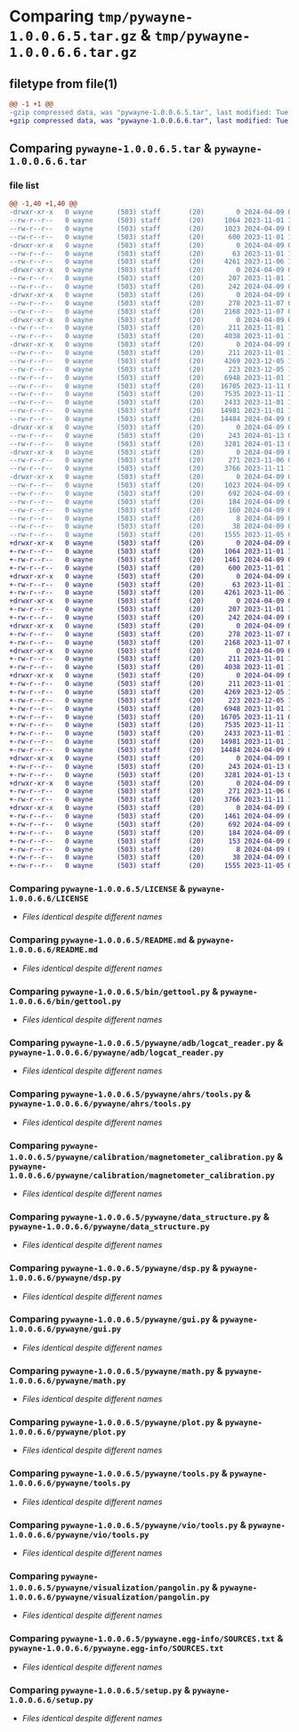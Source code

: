 # Comparing `tmp/pywayne-1.0.0.6.5.tar.gz` & `tmp/pywayne-1.0.0.6.6.tar.gz`

## filetype from file(1)

```diff
@@ -1 +1 @@
-gzip compressed data, was "pywayne-1.0.0.6.5.tar", last modified: Tue Apr  9 07:34:23 2024, max compression
+gzip compressed data, was "pywayne-1.0.0.6.6.tar", last modified: Tue Apr  9 07:46:31 2024, max compression
```

## Comparing `pywayne-1.0.0.6.5.tar` & `pywayne-1.0.0.6.6.tar`

### file list

```diff
@@ -1,40 +1,40 @@
-drwxr-xr-x   0 wayne      (503) staff       (20)        0 2024-04-09 07:34:23.713084 pywayne-1.0.0.6.5/
--rw-r--r--   0 wayne      (503) staff       (20)     1064 2023-11-01 17:13:21.000000 pywayne-1.0.0.6.5/LICENSE
--rw-r--r--   0 wayne      (503) staff       (20)     1023 2024-04-09 07:34:23.712931 pywayne-1.0.0.6.5/PKG-INFO
--rw-r--r--   0 wayne      (503) staff       (20)      600 2023-11-01 17:13:21.000000 pywayne-1.0.0.6.5/README.md
-drwxr-xr-x   0 wayne      (503) staff       (20)        0 2024-04-09 07:34:23.707154 pywayne-1.0.0.6.5/bin/
--rw-r--r--   0 wayne      (503) staff       (20)       63 2023-11-01 16:27:11.000000 pywayne-1.0.0.6.5/bin/gettool
--rw-r--r--   0 wayne      (503) staff       (20)     4261 2023-11-06 12:31:36.000000 pywayne-1.0.0.6.5/bin/gettool.py
-drwxr-xr-x   0 wayne      (503) staff       (20)        0 2024-04-09 07:34:23.709272 pywayne-1.0.0.6.5/pywayne/
--rw-r--r--   0 wayne      (503) staff       (20)      207 2023-11-01 17:13:21.000000 pywayne-1.0.0.6.5/pywayne/__init__.py
--rw-r--r--   0 wayne      (503) staff       (20)      242 2024-04-09 06:21:12.000000 pywayne-1.0.0.6.5/pywayne/__version__.py
-drwxr-xr-x   0 wayne      (503) staff       (20)        0 2024-04-09 07:34:23.710364 pywayne-1.0.0.6.5/pywayne/adb/
--rw-r--r--   0 wayne      (503) staff       (20)      278 2023-11-07 03:21:11.000000 pywayne-1.0.0.6.5/pywayne/adb/__init__.py
--rw-r--r--   0 wayne      (503) staff       (20)     2168 2023-11-07 03:21:11.000000 pywayne-1.0.0.6.5/pywayne/adb/logcat_reader.py
-drwxr-xr-x   0 wayne      (503) staff       (20)        0 2024-04-09 07:34:23.710776 pywayne-1.0.0.6.5/pywayne/ahrs/
--rw-r--r--   0 wayne      (503) staff       (20)      211 2023-11-01 17:13:21.000000 pywayne-1.0.0.6.5/pywayne/ahrs/__init__.py
--rw-r--r--   0 wayne      (503) staff       (20)     4038 2023-11-01 17:13:21.000000 pywayne-1.0.0.6.5/pywayne/ahrs/tools.py
-drwxr-xr-x   0 wayne      (503) staff       (20)        0 2024-04-09 07:34:23.711366 pywayne-1.0.0.6.5/pywayne/calibration/
--rw-r--r--   0 wayne      (503) staff       (20)      211 2023-11-01 17:13:21.000000 pywayne-1.0.0.6.5/pywayne/calibration/__init__.py
--rw-r--r--   0 wayne      (503) staff       (20)     4269 2023-12-05 12:13:27.000000 pywayne-1.0.0.6.5/pywayne/calibration/magnetometer_calibration.py
--rw-r--r--   0 wayne      (503) staff       (20)      223 2023-12-05 11:52:18.000000 pywayne-1.0.0.6.5/pywayne/calibration/temporal_calibration.py
--rw-r--r--   0 wayne      (503) staff       (20)     6948 2023-11-01 17:13:21.000000 pywayne-1.0.0.6.5/pywayne/data_structure.py
--rw-r--r--   0 wayne      (503) staff       (20)    16705 2023-11-11 07:27:50.000000 pywayne-1.0.0.6.5/pywayne/dsp.py
--rw-r--r--   0 wayne      (503) staff       (20)     7535 2023-11-11 18:58:57.000000 pywayne-1.0.0.6.5/pywayne/gui.py
--rw-r--r--   0 wayne      (503) staff       (20)     2433 2023-11-01 17:13:21.000000 pywayne-1.0.0.6.5/pywayne/math.py
--rw-r--r--   0 wayne      (503) staff       (20)    14981 2023-11-01 17:13:21.000000 pywayne-1.0.0.6.5/pywayne/plot.py
--rw-r--r--   0 wayne      (503) staff       (20)    14484 2024-04-09 07:34:04.000000 pywayne-1.0.0.6.5/pywayne/tools.py
-drwxr-xr-x   0 wayne      (503) staff       (20)        0 2024-04-09 07:34:23.711962 pywayne-1.0.0.6.5/pywayne/vio/
--rw-r--r--   0 wayne      (503) staff       (20)      243 2024-01-13 09:21:45.000000 pywayne-1.0.0.6.5/pywayne/vio/__init__.py
--rw-r--r--   0 wayne      (503) staff       (20)     3281 2024-01-13 09:21:45.000000 pywayne-1.0.0.6.5/pywayne/vio/tools.py
-drwxr-xr-x   0 wayne      (503) staff       (20)        0 2024-04-09 07:34:23.712519 pywayne-1.0.0.6.5/pywayne/visualization/
--rw-r--r--   0 wayne      (503) staff       (20)      271 2023-11-06 04:42:24.000000 pywayne-1.0.0.6.5/pywayne/visualization/__init__.py
--rw-r--r--   0 wayne      (503) staff       (20)     3766 2023-11-11 18:56:53.000000 pywayne-1.0.0.6.5/pywayne/visualization/pangolin.py
-drwxr-xr-x   0 wayne      (503) staff       (20)        0 2024-04-09 07:34:23.709970 pywayne-1.0.0.6.5/pywayne.egg-info/
--rw-r--r--   0 wayne      (503) staff       (20)     1023 2024-04-09 07:34:23.000000 pywayne-1.0.0.6.5/pywayne.egg-info/PKG-INFO
--rw-r--r--   0 wayne      (503) staff       (20)      692 2024-04-09 07:34:23.000000 pywayne-1.0.0.6.5/pywayne.egg-info/SOURCES.txt
--rw-r--r--   0 wayne      (503) staff       (20)      184 2024-04-09 07:34:23.000000 pywayne-1.0.0.6.5/pywayne.egg-info/dependency_links.txt
--rw-r--r--   0 wayne      (503) staff       (20)      160 2024-04-09 07:34:23.000000 pywayne-1.0.0.6.5/pywayne.egg-info/requires.txt
--rw-r--r--   0 wayne      (503) staff       (20)        8 2024-04-09 07:34:23.000000 pywayne-1.0.0.6.5/pywayne.egg-info/top_level.txt
--rw-r--r--   0 wayne      (503) staff       (20)       38 2024-04-09 07:34:23.713220 pywayne-1.0.0.6.5/setup.cfg
--rw-r--r--   0 wayne      (503) staff       (20)     1555 2023-11-05 05:52:08.000000 pywayne-1.0.0.6.5/setup.py
+drwxr-xr-x   0 wayne      (503) staff       (20)        0 2024-04-09 07:46:31.338756 pywayne-1.0.0.6.6/
+-rw-r--r--   0 wayne      (503) staff       (20)     1064 2023-11-01 17:13:21.000000 pywayne-1.0.0.6.6/LICENSE
+-rw-r--r--   0 wayne      (503) staff       (20)     1461 2024-04-09 07:46:31.338415 pywayne-1.0.0.6.6/PKG-INFO
+-rw-r--r--   0 wayne      (503) staff       (20)      600 2023-11-01 17:13:21.000000 pywayne-1.0.0.6.6/README.md
+drwxr-xr-x   0 wayne      (503) staff       (20)        0 2024-04-09 07:46:31.332576 pywayne-1.0.0.6.6/bin/
+-rw-r--r--   0 wayne      (503) staff       (20)       63 2023-11-01 16:27:11.000000 pywayne-1.0.0.6.6/bin/gettool
+-rw-r--r--   0 wayne      (503) staff       (20)     4261 2023-11-06 12:31:36.000000 pywayne-1.0.0.6.6/bin/gettool.py
+drwxr-xr-x   0 wayne      (503) staff       (20)        0 2024-04-09 07:46:31.334644 pywayne-1.0.0.6.6/pywayne/
+-rw-r--r--   0 wayne      (503) staff       (20)      207 2023-11-01 17:13:21.000000 pywayne-1.0.0.6.6/pywayne/__init__.py
+-rw-r--r--   0 wayne      (503) staff       (20)      242 2024-04-09 07:46:25.000000 pywayne-1.0.0.6.6/pywayne/__version__.py
+drwxr-xr-x   0 wayne      (503) staff       (20)        0 2024-04-09 07:46:31.335903 pywayne-1.0.0.6.6/pywayne/adb/
+-rw-r--r--   0 wayne      (503) staff       (20)      278 2023-11-07 03:21:11.000000 pywayne-1.0.0.6.6/pywayne/adb/__init__.py
+-rw-r--r--   0 wayne      (503) staff       (20)     2168 2023-11-07 03:21:11.000000 pywayne-1.0.0.6.6/pywayne/adb/logcat_reader.py
+drwxr-xr-x   0 wayne      (503) staff       (20)        0 2024-04-09 07:46:31.336301 pywayne-1.0.0.6.6/pywayne/ahrs/
+-rw-r--r--   0 wayne      (503) staff       (20)      211 2023-11-01 17:13:21.000000 pywayne-1.0.0.6.6/pywayne/ahrs/__init__.py
+-rw-r--r--   0 wayne      (503) staff       (20)     4038 2023-11-01 17:13:21.000000 pywayne-1.0.0.6.6/pywayne/ahrs/tools.py
+drwxr-xr-x   0 wayne      (503) staff       (20)        0 2024-04-09 07:46:31.336870 pywayne-1.0.0.6.6/pywayne/calibration/
+-rw-r--r--   0 wayne      (503) staff       (20)      211 2023-11-01 17:13:21.000000 pywayne-1.0.0.6.6/pywayne/calibration/__init__.py
+-rw-r--r--   0 wayne      (503) staff       (20)     4269 2023-12-05 12:13:27.000000 pywayne-1.0.0.6.6/pywayne/calibration/magnetometer_calibration.py
+-rw-r--r--   0 wayne      (503) staff       (20)      223 2023-12-05 11:52:18.000000 pywayne-1.0.0.6.6/pywayne/calibration/temporal_calibration.py
+-rw-r--r--   0 wayne      (503) staff       (20)     6948 2023-11-01 17:13:21.000000 pywayne-1.0.0.6.6/pywayne/data_structure.py
+-rw-r--r--   0 wayne      (503) staff       (20)    16705 2023-11-11 07:27:50.000000 pywayne-1.0.0.6.6/pywayne/dsp.py
+-rw-r--r--   0 wayne      (503) staff       (20)     7535 2023-11-11 18:58:57.000000 pywayne-1.0.0.6.6/pywayne/gui.py
+-rw-r--r--   0 wayne      (503) staff       (20)     2433 2023-11-01 17:13:21.000000 pywayne-1.0.0.6.6/pywayne/math.py
+-rw-r--r--   0 wayne      (503) staff       (20)    14981 2023-11-01 17:13:21.000000 pywayne-1.0.0.6.6/pywayne/plot.py
+-rw-r--r--   0 wayne      (503) staff       (20)    14484 2024-04-09 07:34:04.000000 pywayne-1.0.0.6.6/pywayne/tools.py
+drwxr-xr-x   0 wayne      (503) staff       (20)        0 2024-04-09 07:46:31.337363 pywayne-1.0.0.6.6/pywayne/vio/
+-rw-r--r--   0 wayne      (503) staff       (20)      243 2024-01-13 09:21:45.000000 pywayne-1.0.0.6.6/pywayne/vio/__init__.py
+-rw-r--r--   0 wayne      (503) staff       (20)     3281 2024-01-13 09:21:45.000000 pywayne-1.0.0.6.6/pywayne/vio/tools.py
+drwxr-xr-x   0 wayne      (503) staff       (20)        0 2024-04-09 07:46:31.337831 pywayne-1.0.0.6.6/pywayne/visualization/
+-rw-r--r--   0 wayne      (503) staff       (20)      271 2023-11-06 04:42:24.000000 pywayne-1.0.0.6.6/pywayne/visualization/__init__.py
+-rw-r--r--   0 wayne      (503) staff       (20)     3766 2023-11-11 18:56:53.000000 pywayne-1.0.0.6.6/pywayne/visualization/pangolin.py
+drwxr-xr-x   0 wayne      (503) staff       (20)        0 2024-04-09 07:46:31.338134 pywayne-1.0.0.6.6/pywayne.egg-info/
+-rw-r--r--   0 wayne      (503) staff       (20)     1461 2024-04-09 07:46:31.000000 pywayne-1.0.0.6.6/pywayne.egg-info/PKG-INFO
+-rw-r--r--   0 wayne      (503) staff       (20)      692 2024-04-09 07:46:31.000000 pywayne-1.0.0.6.6/pywayne.egg-info/SOURCES.txt
+-rw-r--r--   0 wayne      (503) staff       (20)      184 2024-04-09 07:46:31.000000 pywayne-1.0.0.6.6/pywayne.egg-info/dependency_links.txt
+-rw-r--r--   0 wayne      (503) staff       (20)      153 2024-04-09 07:46:31.000000 pywayne-1.0.0.6.6/pywayne.egg-info/requires.txt
+-rw-r--r--   0 wayne      (503) staff       (20)        8 2024-04-09 07:46:31.000000 pywayne-1.0.0.6.6/pywayne.egg-info/top_level.txt
+-rw-r--r--   0 wayne      (503) staff       (20)       38 2024-04-09 07:46:31.338857 pywayne-1.0.0.6.6/setup.cfg
+-rw-r--r--   0 wayne      (503) staff       (20)     1555 2023-11-05 05:52:08.000000 pywayne-1.0.0.6.6/setup.py
```

### Comparing `pywayne-1.0.0.6.5/LICENSE` & `pywayne-1.0.0.6.6/LICENSE`

 * *Files identical despite different names*

### Comparing `pywayne-1.0.0.6.5/README.md` & `pywayne-1.0.0.6.6/README.md`

 * *Files identical despite different names*

### Comparing `pywayne-1.0.0.6.5/bin/gettool.py` & `pywayne-1.0.0.6.6/bin/gettool.py`

 * *Files identical despite different names*

### Comparing `pywayne-1.0.0.6.5/pywayne/adb/logcat_reader.py` & `pywayne-1.0.0.6.6/pywayne/adb/logcat_reader.py`

 * *Files identical despite different names*

### Comparing `pywayne-1.0.0.6.5/pywayne/ahrs/tools.py` & `pywayne-1.0.0.6.6/pywayne/ahrs/tools.py`

 * *Files identical despite different names*

### Comparing `pywayne-1.0.0.6.5/pywayne/calibration/magnetometer_calibration.py` & `pywayne-1.0.0.6.6/pywayne/calibration/magnetometer_calibration.py`

 * *Files identical despite different names*

### Comparing `pywayne-1.0.0.6.5/pywayne/data_structure.py` & `pywayne-1.0.0.6.6/pywayne/data_structure.py`

 * *Files identical despite different names*

### Comparing `pywayne-1.0.0.6.5/pywayne/dsp.py` & `pywayne-1.0.0.6.6/pywayne/dsp.py`

 * *Files identical despite different names*

### Comparing `pywayne-1.0.0.6.5/pywayne/gui.py` & `pywayne-1.0.0.6.6/pywayne/gui.py`

 * *Files identical despite different names*

### Comparing `pywayne-1.0.0.6.5/pywayne/math.py` & `pywayne-1.0.0.6.6/pywayne/math.py`

 * *Files identical despite different names*

### Comparing `pywayne-1.0.0.6.5/pywayne/plot.py` & `pywayne-1.0.0.6.6/pywayne/plot.py`

 * *Files identical despite different names*

### Comparing `pywayne-1.0.0.6.5/pywayne/tools.py` & `pywayne-1.0.0.6.6/pywayne/tools.py`

 * *Files identical despite different names*

### Comparing `pywayne-1.0.0.6.5/pywayne/vio/tools.py` & `pywayne-1.0.0.6.6/pywayne/vio/tools.py`

 * *Files identical despite different names*

### Comparing `pywayne-1.0.0.6.5/pywayne/visualization/pangolin.py` & `pywayne-1.0.0.6.6/pywayne/visualization/pangolin.py`

 * *Files identical despite different names*

### Comparing `pywayne-1.0.0.6.5/pywayne.egg-info/SOURCES.txt` & `pywayne-1.0.0.6.6/pywayne.egg-info/SOURCES.txt`

 * *Files identical despite different names*

### Comparing `pywayne-1.0.0.6.5/setup.py` & `pywayne-1.0.0.6.6/setup.py`

 * *Files identical despite different names*

